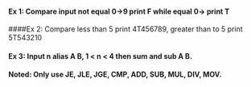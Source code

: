 #### Ex 1: Compare input not equal 0->9 print F while equal 0-> print T

####Ex 2: Compare less than 5 print 4T456789, greater than to 5 print 5T543210

#### Ex 3: Input n alias A B, 1 < n < 4 then sum and sub A B. 

#### Noted: Only use JE, JLE, JGE, CMP, ADD, SUB, MUL, DIV, MOV.
